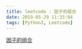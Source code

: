 ```yaml
---
title: leetcode : 因子的组合
date: 2019-05-29 11:33:04
tags: [Python3, Leetcode]
---
```


[因子的组合](https://leetcode-cn.com/problems/factor-combinations/)

